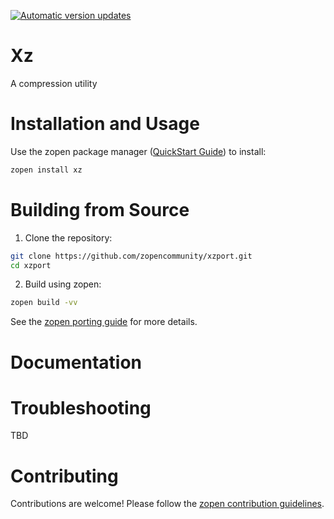 [![Automatic version updates](https://github.com/ZOSOpenTools/xzport/actions/workflows/bump.yml/badge.svg)](https://github.com/ZOSOpenTools/xzport/actions/workflows/bump.yml)

# Xz

A compression utility

# Installation and Usage

Use the zopen package manager ([QuickStart Guide](https://zopen.community/#/Guides/QuickStart)) to install:
```bash
zopen install xz
```

# Building from Source

1. Clone the repository:
```bash
git clone https://github.com/zopencommunity/xzport.git
cd xzport
```
2. Build using zopen:
```bash
zopen build -vv
```

See the [zopen porting guide](https://zopen.community/#/Guides/Porting) for more details.

# Documentation


# Troubleshooting
TBD

# Contributing
Contributions are welcome! Please follow the [zopen contribution guidelines](https://github.com/zopencommunity/meta/blob/main/CONTRIBUTING.md).
